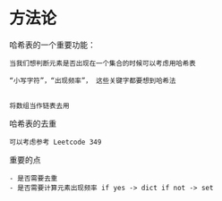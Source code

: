 # 方法论

哈希表的一个重要功能：
```
当我们想判断元素是否出现在一个集合的时候可以考虑用哈希表
```


```
“小写字符”，“出现频率”， 这些关键字都要想到哈希法


将数组当作链表去用
```


哈希表的去重

```
可以考虑参考 Leetcode 349
```

重要的点
```
- 是否需要去重 
- 是否需要计算元素出现频率 if yes -> dict if not -> set 
```